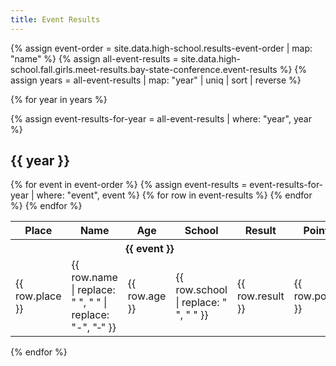```yaml
---
title: Event Results
---
```


{% assign event-order = site.data.high-school.results-event-order | map: "name" %}
{% assign all-event-results = site.data.high-school.fall.girls.meet-results.bay-state-conference.event-results %}
{% assign years = all-event-results | map: "year" | uniq | sort | reverse %}

{% for year in years %}

{% assign event-results-for-year = all-event-results | where: "year", year %}

## {{ year }}

<table>
  <thead>
    <tr>
      <th>Place</th>
      <th>Name</th>
      <th>Age</th>
      <th>School</th>
      <th>Result</th>
      <th>Points</th>
    </tr>
  </thead>
  <tbody>
    {% for event in event-order %}
      <tr>
        <th colspan="5" style="text-align: center;">{{ event }}</th>
      </tr>
      {% assign event-results = event-results-for-year | where: "event", event %}
      {% for row in event-results %}
        <tr>
          <td>{{ row.place }}</td>
          <td>{{ row.name | replace: " ", "&nbsp;" | replace: "-", "&#8209;" }}</td>
          <td>{{ row.age }}</td>
          <td>{{ row.school | replace: " ", "&nbsp;" }}</td>
          <td>{{ row.result }}</td>
          <td>{{ row.points }}</td>
        </tr>
      {% endfor %}
    {% endfor %}
  </tbody>
</table>

{% endfor %}
